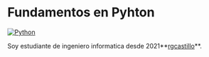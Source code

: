 # Fundamentos en Pyhton
[![Python](https://img.shields.io/badge/Python-3.10+-yellow?style=for-the-badge&logo=python&logoColor=white&labelColor=101010)](https://python.org)

Soy estudiante de  ingeniero informatica desde 2021**[rgcastillo]([https://rodolfo-garcia.vercel.app/])**.
